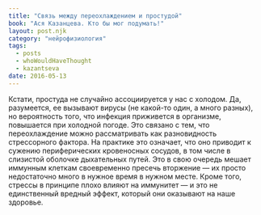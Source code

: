 ```yaml
---
title: "Связь между переохлаждением и простудой"
book: "Ася Казанцева. Кто бы мог подумать!"
layout: post.njk
category: "нейрофизиология"
tags:
  - posts
  - whoWouldHaveThought
  - kazantseva
date: 2016-05-13
---
```


Кстати, простуда не случайно ассоциируется у нас с холодом. Да, разумеется, ее вызывают вирусы (не какой-то один, а много разных), но вероятность того, что инфекция приживется в организме, повышается при холодной погоде. Это связано с тем, что переохлаждение можно рассматривать как разновидность стрессорного фактора. На практике это означает, что оно приводит к сужению периферических кровеносных сосудов, в том числе в слизистой оболочке дыхательных путей. Это в свою очередь мешает иммунным клеткам своевременно пресечь вторжение — их просто недостаточно много в нужное время в нужном месте. Кроме того, стрессы в принципе плохо влияют на иммунитет — и это не единственный вредный эффект, который они оказывают на наше здоровье.
